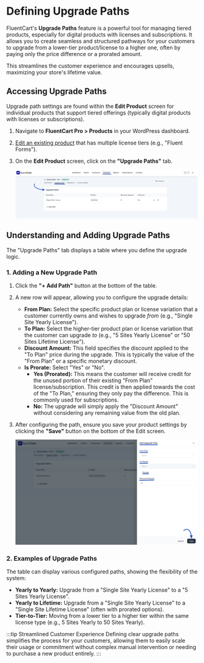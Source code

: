  # Defining Upgrade Paths

FluentCart's **Upgrade Paths** feature is a powerful tool for managing tiered products, especially for digital products with licenses and subscriptions. It allows you to create seamless and structured pathways for your customers to upgrade from a lower-tier product/license to a higher one, often by paying only the price difference or a prorated amount.

This streamlines the customer experience and encourages upsells, maximizing your store's lifetime value.

## Accessing Upgrade Paths

Upgrade path settings are found within the **Edit Product** screen for individual products that support tiered offerings (typically digital products with licenses or subscriptions).

1.  Navigate to **FluentCart Pro > Products** in your WordPress dashboard.
2.  [Edit an existing product](/guide/product-types-creation/product-list-overview) that has multiple license tiers (e.g., "Fluent Forms").
3.  On the **Edit Product** screen, click on the **"Upgrade Paths"** tab.

    ![Screenshot of Product Upgrade Paths Tab](/guide/public/images/product-types-creation/define-upgrade-path/Upgrade-Paths-1.png)

## Understanding and Adding Upgrade Paths

The "Upgrade Paths" tab displays a table where you define the upgrade logic.

### 1. Adding a New Upgrade Path

1.  Click the **"+ Add Path"** button at the bottom of the table.
2.  A new row will appear, allowing you to configure the upgrade details:
    * **From Plan:** Select the specific product plan or license variation that a customer currently owns and wishes to upgrade *from* (e.g., "Single Site Yearly License").
    * **To Plan:** Select the higher-tier product plan or license variation that the customer can upgrade *to* (e.g., "5 Sites Yearly License" or "50 Sites Lifetime License").
    * **Discount Amount:** This field specifies the discount applied to the "To Plan" price during the upgrade. This is typically the value of the "From Plan" or a specific monetary discount.
    * **Is Prorate:** Select "Yes" or "No".
        * **Yes (Prorated):** This means the customer will receive credit for the unused portion of their existing "From Plan" license/subscription. This credit is then applied towards the cost of the "To Plan," ensuring they only pay the difference. This is commonly used for subscriptions.
        * **No:** The upgrade will simply apply the "Discount Amount" without considering any remaining value from the old plan.

3.  After configuring the path, ensure you save your product settings by clicking the **"Save"** button on the bottom of the Edit screen.

    ![Screenshot of Product Upgrade Paths Tab](/guide/public/images/product-types-creation/define-upgrade-path/add-Upgrade-Paths.png)

### 2. Examples of Upgrade Paths

The table can display various configured paths, showing the flexibility of the system:

* **Yearly to Yearly:** Upgrade from a "Single Site Yearly License" to a "5 Sites Yearly License".
* **Yearly to Lifetime:** Upgrade from a "Single Site Yearly License" to a "Single Site Lifetime License" (often with prorated options).
* **Tier-to-Tier:** Moving from a lower tier to a higher tier within the same license type (e.g., 5 Sites Yearly to 50 Sites Yearly).

:::tip Streamlined Customer Experience
Defining clear upgrade paths simplifies the process for your customers, allowing them to easily scale their usage or commitment without complex manual intervention or needing to purchase a new product entirely.
:::

